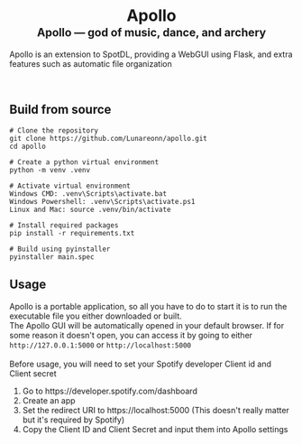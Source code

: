 <h1 align=center>
  <b>Apollo</b>
  <br>
  <sup><sub>Apollo — god of music, dance, and archery</sub></sup>
</h1>

<p>Apollo is an extension to SpotDL, providing a WebGUI using Flask, and extra features such as automatic file organization</p>
<br>

## Build from source
```
# Clone the repository
git clone https://github.com/Lunareonn/apollo.git
cd apollo

# Create a python virtual environment
python -m venv .venv

# Activate virtual environment
Windows CMD: .venv\Scripts\activate.bat
Windows Powershell: .venv\Scripts\activate.ps1
Linux and Mac: source .venv/bin/activate

# Install required packages
pip install -r requirements.txt

# Build using pyinstaller
pyinstaller main.spec
```

## Usage
<p>Apollo is a portable application, so all you have to do to start it is to run the executable file you either downloaded or built.<br>
The Apollo GUI will be automatically opened in your default browser. If for some reason it doesn't open, you can access it by going to either <code>http://127.0.0.1:5000</code> or <code>http://localhost:5000</code>
<br>
<br>
Before usage, you will need to set your Spotify developer Client id and Client secret</p>
<ol>
  <li>Go to https://developer.spotify.com/dashboard</li>
  <li>Create an app</li>
  <li>Set the redirect URI to https://localhost:5000 (This doesn't really matter but it's required by Spotify)</li>
  <li>Copy the Client ID and Client Secret and input them into Apollo settings</li>
</ol>
